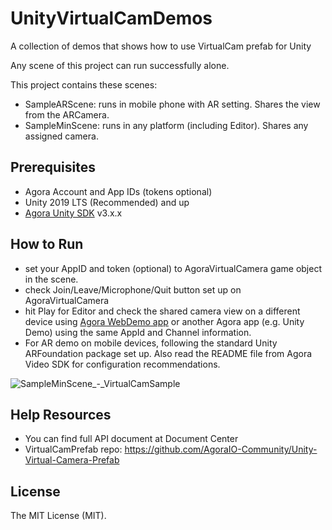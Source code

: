 # UnityVirtualCamDemos
A collection of demos that shows how to use VirtualCam prefab for Unity

Any scene of this project can run successfully alone.

This project contains these scenes:

 - SampleARScene: runs in mobile phone with AR setting.  Shares the view from the ARCamera.
 - SampleMinScene: runs in any platform (including Editor). Shares any assigned camera.

## Prerequisites

 - Agora Account and App IDs (tokens optional)
 - Unity 2019 LTS (Recommended) and up
 - [Agora Unity SDK](https://assetstore.unity.com/packages/tools/video/agora-video-sdk-for-unity-134502) v3.x.x

## How to Run
- set your AppID and token (optional) to AgoraVirtualCamera game object in the scene.
- check Join/Leave/Microphone/Quit button set up on AgoraVirtualCamera
- hit Play for Editor and check the shared camera view on a different device using [Agora WebDemo app](https://webdemo.agora.io/agora-web-showcase/examples/Agora-Web-Tutorial-1to1-Web/) or another Agora app (e.g. Unity Demo) using the same AppId and Channel information.
- For AR demo on mobile devices, following the standard Unity ARFoundation package set up.  Also read the README file from Agora Video SDK for configuration recommendations.

![SampleMinScene_-_VirtualCamSample](https://user-images.githubusercontent.com/1261195/118602946-2e86cc80-b768-11eb-88e9-7d2b05a9a9ca.png)


## Help Resources

- You can find full API document at Document Center
- VirtualCamPrefab repo: https://github.com/AgoraIO-Community/Unity-Virtual-Camera-Prefab

## License
The MIT License (MIT).

